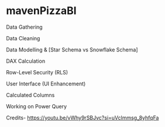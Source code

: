 # mavenPizzaBI

Data Gathering

Data Cleaning

Data Modelling & [Star Schema vs Snowflake Schema]

DAX Calculation

Row-Level Security (RLS)

User Interface (UI Enhancement)

Calculated Columns

Working on Power Query

Credits- https://youtu.be/vWhy9rSBJvc?si=uVclmmsg_8yhfqFa
